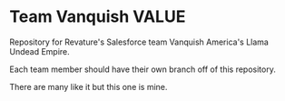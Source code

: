 # Team Vanquish VALUE
Repository for Revature's Salesforce team Vanquish America's Llama Undead Empire. 

Each team member should have their own branch off of this repository.

There are many like it but this one is mine.
